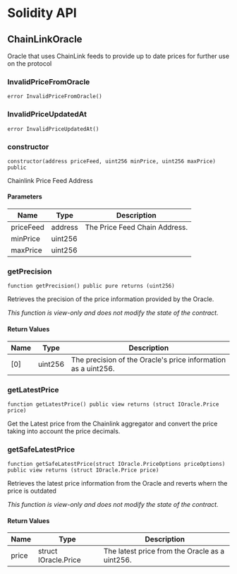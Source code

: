 # Solidity API

## ChainLinkOracle

Oracle that uses ChainLink feeds to provide up to date prices
for further use on the protocol

### InvalidPriceFromOracle

```solidity
error InvalidPriceFromOracle()
```

### InvalidPriceUpdatedAt

```solidity
error InvalidPriceUpdatedAt()
```

### constructor

```solidity
constructor(address priceFeed, uint256 minPrice, uint256 maxPrice) public
```

Chainlink Price Feed Address

#### Parameters

| Name | Type | Description |
| ---- | ---- | ----------- |
| priceFeed | address | The Price Feed Chain Address. |
| minPrice | uint256 |  |
| maxPrice | uint256 |  |

### getPrecision

```solidity
function getPrecision() public pure returns (uint256)
```

Retrieves the precision of the price information provided by the Oracle.

_This function is view-only and does not modify the state of the contract._

#### Return Values

| Name | Type | Description |
| ---- | ---- | ----------- |
| [0] | uint256 | The precision of the Oracle's price information as a uint256. |

### getLatestPrice

```solidity
function getLatestPrice() public view returns (struct IOracle.Price price)
```

Get the Latest price from the Chainlink aggregator and convert the price taking into account
the price decimals.

### getSafeLatestPrice

```solidity
function getSafeLatestPrice(struct IOracle.PriceOptions priceOptions) public view returns (struct IOracle.Price price)
```

Retrieves the latest price information from the Oracle and reverts whern the price
is outdated

_This function is view-only and does not modify the state of the contract._

#### Return Values

| Name | Type | Description |
| ---- | ---- | ----------- |
| price | struct IOracle.Price | The latest price from the Oracle as a uint256. |

